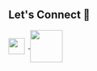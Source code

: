 


## Let's Connect 💬
<a href = 'https://www.linkedin.com/in/krithika-hj'> <img width = '32px' align= 'center' src="https://cdn.icon-icons.com/icons2/2428/PNG/512/linkedin_black_logo_icon_147114.png"/></a>&ensp;<a href = 'https://krithikahj.medium.com/'> <img width = '64px' align= 'center' src="https://miro.medium.com/max/8978/1*s986xIGqhfsN8U--09_AdA.png"/></a> 
